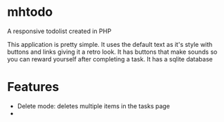 # mhtodo
A responsive todolist created in PHP

This application is pretty simple. It uses the default text as it's style with buttons and links giving it a retro look. It has buttons that make sounds so you can reward yourself after completing a task. It has a sqlite database 

# Features

 - Delete mode: deletes multiple items in the tasks page
 - 
